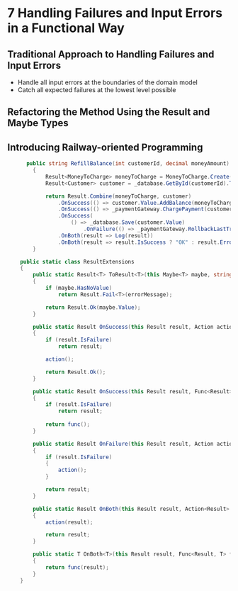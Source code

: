 # 7 Handling Failures and Input Errors in a Functional Way

## Traditional Approach to Handling Failures and Input Errors

*   Handle all input errors at the boundaries of the domain model
*   Catch all expected failures at the lowest level possible

## Refactoring the Method Using the Result and Maybe Types

## Introducing Railway-oriented Programming

```C#
      public string RefillBalance(int customerId, decimal moneyAmount)
        {
            Result<MoneyToCharge> moneyToCharge = MoneyToCharge.Create(moneyAmount);
            Result<Customer> customer = _database.GetById(customerId).ToResult("Customer is not found");

            return Result.Combine(moneyToCharge, customer)
                .OnSuccess(() => customer.Value.AddBalance(moneyToCharge.Value))
                .OnSuccess(() => _paymentGateway.ChargePayment(customer.Value.BillingInfo, moneyToCharge.Value))
                .OnSuccess(
                    () => _database.Save(customer.Value)
                        .OnFailure(() => _paymentGateway.RollbackLastTransaction()))
                .OnBoth(result => Log(result))
                .OnBoth(result => result.IsSuccess ? "OK" : result.Error);
        }

```

```C#
    public static class ResultExtensions
    {
        public static Result<T> ToResult<T>(this Maybe<T> maybe, string errorMessage) where T : class
        {
            if (maybe.HasNoValue)
                return Result.Fail<T>(errorMessage);

            return Result.Ok(maybe.Value);
        }

        public static Result OnSuccess(this Result result, Action action)
        {
            if (result.IsFailure)
                return result;

            action();

            return Result.Ok();
        }

        public static Result OnSuccess(this Result result, Func<Result> func)
        {
            if (result.IsFailure)
                return result;
            
            return func();
        }

        public static Result OnFailure(this Result result, Action action)
        {
            if (result.IsFailure)
            {
                action();
            }

            return result;
        }

        public static Result OnBoth(this Result result, Action<Result> action)
        {
            action(result);

            return result;
        }

        public static T OnBoth<T>(this Result result, Func<Result, T> func)
        {
            return func(result);
        }
    }
```